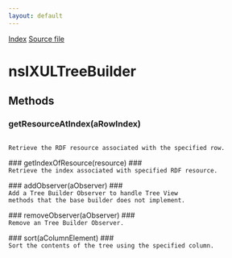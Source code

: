 ```yaml
---
layout: default
---
```

<div id='links'><a href="../index.html">Index</a>
<a href="http://dxr.mozilla.org/mozilla-central/source/dom/xul/templates/nsIXULTemplateBuilder.idl">Source file</a>
</div>

# nsIXULTreeBuilder #

## Methods ##

### getResourceAtIndex(aRowIndex) ###
<code>  
Retrieve the RDF resource associated with the specified row.  
  
</code>
### getIndexOfResource(resource) ###
<code>  
Retrieve the index associated with specified RDF resource.  
  
</code>
### addObserver(aObserver) ###
<code>   
Add a Tree Builder Observer to handle Tree View   
methods that the base builder does not implement.   
  
</code>
### removeObserver(aObserver) ###
<code>   
Remove an Tree Builder Observer.  
  
</code>
### sort(aColumnElement) ###
<code>   
Sort the contents of the tree using the specified column.  
  
</code>